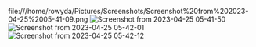  file:///home/rowyda/Pictures/Screenshots/Screenshot%20from%202023-04-25%2005-41-09.png
 ![Screenshot from 2023-04-25 05-41-50](https://user-images.githubusercontent.com/76496105/234169826-aaee333f-ad8a-45e5-9032-206f64d53c47.png)
![Screenshot from 2023-04-25 05-42-01](https://user-images.githubusercontent.com/76496105/234169832-8ca21ff0-bccd-4560-b9b7-e41a1739dcf1.png)
![Screenshot from 2023-04-25 05-42-12](https://user-images.githubusercontent.com/76496105/234169837-95099168-388e-4f06-b1d7-4368934eb365.png)
